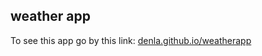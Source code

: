 <h2>weather app</h2>
<p>To see this app go by this link: <a href="https://denla.github.io/weatherapp">denla.github.io/weatherapp</a></p>
